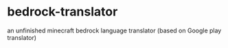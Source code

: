 # bedrock-translator
an unfinished minecraft bedrock language translator (based on Google play translator)
